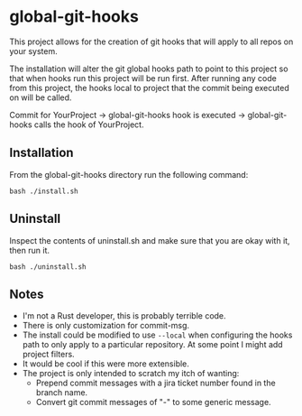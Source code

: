 # global-git-hooks

This project allows for the creation of git hooks that will apply to all repos
on your system.

The installation will alter the git global hooks path to point to this project
so that when hooks run this project will be run first. After running any code
from this project, the hooks local to project that the commit being executed on
will be called.

Commit for YourProject -> global-git-hooks hook is executed -> global-git-hooks
calls the hook of YourProject.

## Installation
From the global-git-hooks directory run the following command:

```bash ./install.sh ```

## Uninstall
Inspect the contents of uninstall.sh and make sure that you are
okay with it, then run it.

```bash ./uninstall.sh ```

## Notes
- I'm not a Rust developer, this is probably terrible code.
- There is only customization for commit-msg.
- The install could be modified to use `--local` when configuring the hooks
  path to only apply to a particular repository. At some point I might add
  project filters.
- It would be cool if this were more extensible.
- The project is only intended to scratch my itch of wanting:
  - Prepend commit messages with a jira ticket number found in the branch name.
  - Convert git commit messages of "-" to some generic message.

